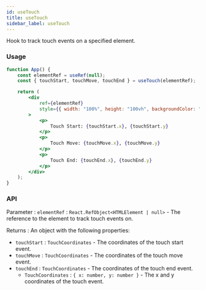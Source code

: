 ```yaml
---
id: useTouch
title: useTouch
sidebar_label: useTouch
---
```


Hook to track touch events on a specified element.

### Usage

```jsx live
function App() {
	const elementRef = useRef(null);
	const { touchStart, touchMove, touchEnd } = useTouch(elementRef);

	return (
		<div
			ref={elementRef}
			style={{ width: "100%", height: "100vh", backgroundColor: "lightgray" }}
		>
			<p>
				Touch Start: {touchStart.x}, {touchStart.y}
			</p>
			<p>
				Touch Move: {touchMove.x}, {touchMove.y}
			</p>
			<p>
				Touch End: {touchEnd.x}, {touchEnd.y}
			</p>
		</div>
	);
}
```

### API

Parameter : `elementRef` : `React.RefObject<HTMLElement | null>` - The reference to the element to track touch events on.

Returns : An object with the following properties:

- `touchStart` : `TouchCoordinates` - The coordinates of the touch start event.
- `touchMove` : `TouchCoordinates` - The coordinates of the touch move event.
- `touchEnd` : `TouchCoordinates` - The coordinates of the touch end event.
  - `TouchCoordinates` : `{ x: number, y: number }` - The x and y coordinates of the touch event.
